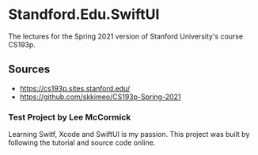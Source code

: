 # Standford.Edu.SwiftUI
The lectures for the Spring 2021 version of Stanford University's course CS193p. 

## Sources
 - https://cs193p.sites.stanford.edu/
 - https://github.com/skkimeo/CS193p-Spring-2021
 
### Test Project by Lee McCormick
Learning Switf, Xcode and SwiftUI is my passion. This project was built by following the tutorial and source code online.
